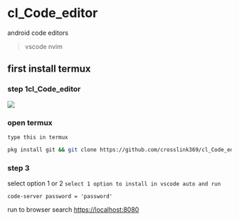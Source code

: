 # cl_Code_editor
android code editors 
>vscode
>nvim

## first install termux 

### step 1cl_Code_editor

[<img src="https://styles.redditmedia.com/t5_39nh3/styles/communityIcon_9d82u6xlkz621.png">](https://f-droid.org/repo/com.termux_1021.apk)

### open termux 

`type this in termux`
```sh
pkg install git && git clone https://github.com/crosslink369/cl_Code_editor.git && cd cl_Code_editor && gcc Cl-e.c -o cl-editor && ./cl-editor
```
### step 3
select option 1 or 2
`select 1 option to install in vscode auto and run`
```
code-server password = 'password'
```
run to browser search [https://localhost:8080](https://localhost:8080)
